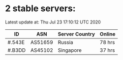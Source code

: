 # 2 stable servers:

Latest update at: Thu Jul 23 17:10:12 UTC 2020

| ID | ASN | Server Country | Online |
| -- | --- | -------------- | ------ |
| #.543E | AS51659 | Russia | 78 hrs |
| #.B3DD | AS45102 | Singapore | 37 hrs |

